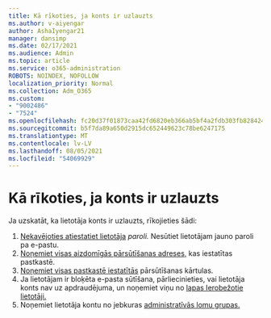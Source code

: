 ```yaml
---
title: Kā rīkoties, ja konts ir uzlauzts
ms.author: v-aiyengar
author: AshaIyengar21
manager: dansimp
ms.date: 02/17/2021
ms.audience: Admin
ms.topic: article
ms.service: o365-administration
ROBOTS: NOINDEX, NOFOLLOW
localization_priority: Normal
ms.collection: Adm_O365
ms.custom:
- "9002486"
- "7524"
ms.openlocfilehash: fc20d37f01873caa42fd6820eb366ab5bf4a2fdb303fb82842435d84da067f26
ms.sourcegitcommit: b5f7da89a650d2915dc652449623c78be6247175
ms.translationtype: MT
ms.contentlocale: lv-LV
ms.lasthandoff: 08/05/2021
ms.locfileid: "54069929"
---
```

# <a name="what-to-do-when-an-account-is-hacked"></a>Kā rīkoties, ja konts ir uzlauzts

Ja uzskatāt, ka lietotāja konts ir uzlauzts, rīkojieties šādi:

1. [Nekavējoties atiestatiet lietotāja](https://go.microsoft.com/fwlink/?linkid=2103704) *paroli.* Nesūtiet lietotājam jauno paroli pa e-pastu.
1. [Noņemiet visas aizdomīgās pārsūtīšanas adreses,](https://go.microsoft.com/fwlink/?linkid=2103705) kas iestatītas pastkastē.
1. [Noņemiet visas pastkastē iestatītās](https://go.microsoft.com/fwlink/?linkid=2103706) pārsūtīšanas kārtulas.
1. Ja lietotājam ir bloķēta e-pasta sūtīšana, pārliecinieties, vai lietotāja konts nav uz apdraudējuma, un noņemiet viņu no [lapas Ierobežotie lietotāji.](https://go.microsoft.com/fwlink/?linkid=2103706)
1. Noņemiet lietotāja kontu no jebkuras [administratīvās lomu grupas.](https://go.microsoft.com/fwlink/?linkid=2092294)